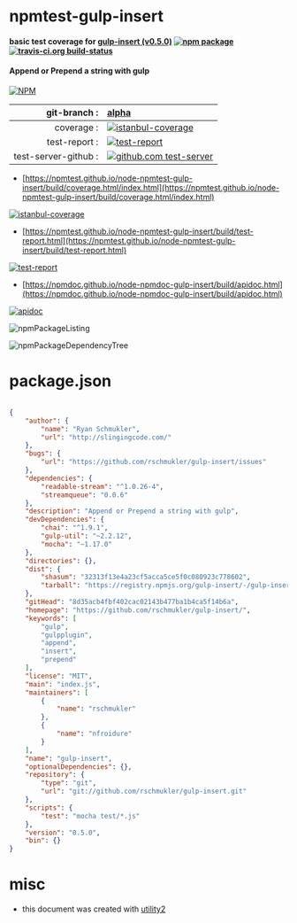 # npmtest-gulp-insert

#### basic test coverage for  [gulp-insert (v0.5.0)](https://github.com/rschmukler/gulp-insert/)  [![npm package](https://img.shields.io/npm/v/npmtest-gulp-insert.svg?style=flat-square)](https://www.npmjs.org/package/npmtest-gulp-insert) [![travis-ci.org build-status](https://api.travis-ci.org/npmtest/node-npmtest-gulp-insert.svg)](https://travis-ci.org/npmtest/node-npmtest-gulp-insert)

#### Append or Prepend a string with gulp

[![NPM](https://nodei.co/npm/gulp-insert.png?downloads=true&downloadRank=true&stars=true)](https://www.npmjs.com/package/gulp-insert)

| git-branch : | [alpha](https://github.com/npmtest/node-npmtest-gulp-insert/tree/alpha)|
|--:|:--|
| coverage : | [![istanbul-coverage](https://npmtest.github.io/node-npmtest-gulp-insert/build/coverage.badge.svg)](https://npmtest.github.io/node-npmtest-gulp-insert/build/coverage.html/index.html)|
| test-report : | [![test-report](https://npmtest.github.io/node-npmtest-gulp-insert/build/test-report.badge.svg)](https://npmtest.github.io/node-npmtest-gulp-insert/build/test-report.html)|
| test-server-github : | [![github.com test-server](https://npmtest.github.io/node-npmtest-gulp-insert/GitHub-Mark-32px.png)](https://npmtest.github.io/node-npmtest-gulp-insert/build/app/index.html) | | build-artifacts : | [![build-artifacts](https://npmtest.github.io/node-npmtest-gulp-insert/glyphicons_144_folder_open.png)](https://github.com/npmtest/node-npmtest-gulp-insert/tree/gh-pages/build)|

- [https://npmtest.github.io/node-npmtest-gulp-insert/build/coverage.html/index.html](https://npmtest.github.io/node-npmtest-gulp-insert/build/coverage.html/index.html)

[![istanbul-coverage](https://npmtest.github.io/node-npmtest-gulp-insert/build/screenCapture.buildCi.browser.%252Ftmp%252Fbuild%252Fcoverage.lib.html.png)](https://npmtest.github.io/node-npmtest-gulp-insert/build/coverage.html/index.html)

- [https://npmtest.github.io/node-npmtest-gulp-insert/build/test-report.html](https://npmtest.github.io/node-npmtest-gulp-insert/build/test-report.html)

[![test-report](https://npmtest.github.io/node-npmtest-gulp-insert/build/screenCapture.buildCi.browser.%252Ftmp%252Fbuild%252Ftest-report.html.png)](https://npmtest.github.io/node-npmtest-gulp-insert/build/test-report.html)

- [https://npmdoc.github.io/node-npmdoc-gulp-insert/build/apidoc.html](https://npmdoc.github.io/node-npmdoc-gulp-insert/build/apidoc.html)

[![apidoc](https://npmdoc.github.io/node-npmdoc-gulp-insert/build/screenCapture.buildCi.browser.%252Ftmp%252Fbuild%252Fapidoc.html.png)](https://npmdoc.github.io/node-npmdoc-gulp-insert/build/apidoc.html)

![npmPackageListing](https://npmtest.github.io/node-npmtest-gulp-insert/build/screenCapture.npmPackageListing.svg)

![npmPackageDependencyTree](https://npmtest.github.io/node-npmtest-gulp-insert/build/screenCapture.npmPackageDependencyTree.svg)



# package.json

```json

{
    "author": {
        "name": "Ryan Schmukler",
        "url": "http://slingingcode.com/"
    },
    "bugs": {
        "url": "https://github.com/rschmukler/gulp-insert/issues"
    },
    "dependencies": {
        "readable-stream": "^1.0.26-4",
        "streamqueue": "0.0.6"
    },
    "description": "Append or Prepend a string with gulp",
    "devDependencies": {
        "chai": "^1.9.1",
        "gulp-util": "~2.2.12",
        "mocha": "~1.17.0"
    },
    "directories": {},
    "dist": {
        "shasum": "32313f13e4a23cf5acca5ce5f0c080923c778602",
        "tarball": "https://registry.npmjs.org/gulp-insert/-/gulp-insert-0.5.0.tgz"
    },
    "gitHead": "8d35acb4fbf402cac02143b477ba1b4ca5f14b6a",
    "homepage": "https://github.com/rschmukler/gulp-insert/",
    "keywords": [
        "gulp",
        "gulpplugin",
        "append",
        "insert",
        "prepend"
    ],
    "license": "MIT",
    "main": "index.js",
    "maintainers": [
        {
            "name": "rschmukler"
        },
        {
            "name": "nfroidure"
        }
    ],
    "name": "gulp-insert",
    "optionalDependencies": {},
    "repository": {
        "type": "git",
        "url": "git://github.com/rschmukler/gulp-insert.git"
    },
    "scripts": {
        "test": "mocha test/*.js"
    },
    "version": "0.5.0",
    "bin": {}
}
```



# misc
- this document was created with [utility2](https://github.com/kaizhu256/node-utility2)
